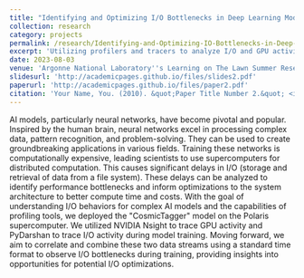 ```yaml
---
title: "Identifying and Optimizing I/O Bottlenecks in Deep Learning Model Training on Supercomputers"
collection: research
category: projects
permalink: /research/Identifying-and-Optimizing-IO-Bottlenecks-in-Deep-Learning-Model-Training-on-Supercomputers
excerpt: 'Utilizing profilers and tracers to analyze I/O and GPU activity in order to optimize large-scale deep learning model training on supercomputers.'
date: 2023-08-03
venue: 'Argonne National Laboratory''s Learning on The Lawn Summer Research Conference'
slidesurl: 'http://academicpages.github.io/files/slides2.pdf'
paperurl: 'http://academicpages.github.io/files/paper2.pdf'
citation: 'Your Name, You. (2010). &quot;Paper Title Number 2.&quot; <i>Journal 1</i>. 1(2).'
---
```


AI models, particularly neural networks, have become pivotal and popular. Inspired by the human brain, neural networks excel in processing complex data, pattern recognition, and problem-solving. They can be used to create groundbreaking applications in various fields. Training these networks is computationally expensive, leading scientists to use supercomputers for distributed computation. This causes significant delays in I/O (storage and retrieval of data from a file system). These delays can be analyzed to identify performance bottlenecks and inform optimizations to the system architecture to better compute time and costs. With the goal of understanding I/O behaviors for complex AI models and the capabilities of profiling tools, we deployed the "CosmicTagger" model on the Polaris supercomputer. We utilized NVIDIA Nsight to trace GPU activity and PyDarshan to trace I/O activity during model training. Moving forward, we aim to correlate and combine these two data streams using a standard time format to observe I/O bottlenecks during training, providing insights into opportunities for potential I/O optimizations.
